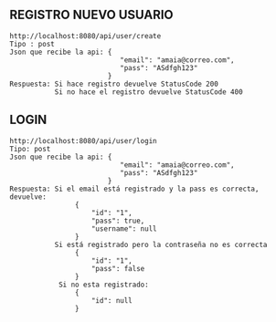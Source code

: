## REGISTRO NUEVO USUARIO
    http://localhost:8080/api/user/create
    Tipo : post
    Json que recibe la api: {
                               "email": "amaia@correo.com",
                               "pass": "ASdfgh123"
                            }
    Respuesta: Si hace registro devuelve StatusCode 200
               Si no hace el registro devuelve StatusCode 400

## LOGIN
    http://localhost:8080/api/user/login
    Tipo: post
    Json que recibe la api: {
                               "email": "amaia@correo.com",
                               "pass": "ASdfgh123"
                            }
    Respuesta: Si el email está registrado y la pass es correcta, devuelve:
                    {
                        "id": "1",
                        "pass": true,
                        "username": null
                    }
               Si está registrado pero la contraseña no es correcta
                    {
                        "id": "1",
                        "pass": false
                    }   
                Si no esta registrado:
                    {
                        "id": null
                    }
                    
